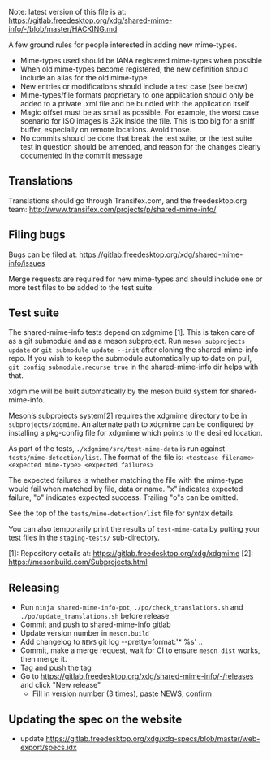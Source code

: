 Note: latest version of this file is at:
https://gitlab.freedesktop.org/xdg/shared-mime-info/-/blob/master/HACKING.md

A few ground rules for people interested in adding new mime-types.

* Mime-types used should be IANA registered mime-types when possible
* When old mime-types become registered, the new definition should
  include an alias for the old mime-type
* New entries or modifications should include a test case (see below)
* Mime-types/file formats proprietary to one application should only
  be added to a private .xml file and be bundled with the application
  itself
* Magic offset must be as small as possible. For example, the worst case
  scenario for ISO images is 32k inside the file. This is too big for a sniff
  buffer, especially on remote locations. Avoid those.
* No commits should be done that break the test suite, or the test suite
  test in question should be amended, and reason for the changes clearly
  documented in the commit message

Translations
------------

Translations should go through Transifex.com, and the freedesktop.org team:
http://www.transifex.com/projects/p/shared-mime-info/

Filing bugs
-----------

Bugs can be filed at:
https://gitlab.freedesktop.org/xdg/shared-mime-info/issues

Merge requests are required for new mime-types and should include one or
more test files to be added to the test suite.

Test suite
----------

The shared-mime-info tests depend on xdgmime [1]. This is taken care of as a
git submodule and as a meson subproject. Run `meson subprojects update` or
`git submodule update --init` after cloning the shared-mime-info repo. If you
wish to keep the submodule automatically up to date on pull,
`git config submodule.recurse true` in the shared-mime-info dir helps with that.

xdgmime will be built automatically by the meson build system for
shared-mime-info.

Meson’s subprojects system[2] requires the xdgmime directory to be in
`subprojects/xdgmime`. An alternate path to xdgmime can be configured by
installing a pkg-config file for xdgmime which points to the desired location.

As part of the tests, `./xdgmime/src/test-mime-data` is run against
`tests/mime-detection/list`. The format of the file is:
`<testcase filename> <expected mime-type> <expected failures>`

The expected failures is whether matching the file with the mime-type would
fail when matched by file, data or name. "x" indicates expected failure, "o"
indicates expected success. Trailing "o"s can be omitted.

See the top of the `tests/mime-detection/list` file for syntax details.

You can also temporarily print the results of `test-mime-data` by putting your
test files in the `staging-tests/` sub-directory.

[1]: Repository details at:
https://gitlab.freedesktop.org/xdg/xdgmime
[2]: https://mesonbuild.com/Subprojects.html

Releasing
---------

- Run `ninja shared-mime-info-pot`, `./po/check_translations.sh` and
  `./po/update_translations.sh` before release
- Commit and push to shared-mime-info gitlab
- Update version number in `meson.build`
- Add changelog to `NEWS`
     git log --pretty=format:'* %s' <prevtag>..
- Commit, make a merge request, wait for CI to ensure `meson dist` works, then merge it.
- Tag and push the tag
- Go to https://gitlab.freedesktop.org/xdg/shared-mime-info/-/releases and click "New release"
  - Fill in version number (3 times), paste NEWS, confirm

Updating the spec on the website
--------------------------------

- update https://gitlab.freedesktop.org/xdg/xdg-specs/blob/master/web-export/specs.idx
